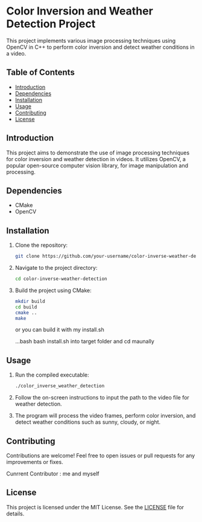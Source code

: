 # Color Inversion and Weather Detection Project

This project implements various image processing techniques using OpenCV in C++ to perform color inversion and detect weather conditions in a video.

## Table of Contents

- [Introduction](#introduction)
- [Dependencies](#dependencies)
- [Installation](#installation)
- [Usage](#usage)
- [Contributing](#contributing)
- [License](#license)

## Introduction

This project aims to demonstrate the use of image processing techniques for color inversion and weather detection in videos. It utilizes OpenCV, a popular open-source computer vision library, for image manipulation and processing.

## Dependencies

- CMake
- OpenCV

## Installation

1. Clone the repository:

    ```bash
    git clone https://github.com/your-username/color-inverse-weather-detection.git
    ```

2. Navigate to the project directory:

    ```bash
    cd color-inverse-weather-detection
    ```

3. Build the project using CMake:

    ```bash
    mkdir build
    cd build
    cmake ..
    make
    ```
    or you can build it with my install.sh

    ...bash
    bash install.sh
    into target folder and cd maunally

## Usage

1. Run the compiled executable:

    ```bash
    ./color_inverse_weather_detection
    ```

2. Follow the on-screen instructions to input the path to the video file for weather detection.

3. The program will process the video frames, perform color inversion, and detect weather conditions such as sunny, cloudy, or night.

## Contributing

Contributions are welcome! Feel free to open issues or pull requests for any improvements or fixes.

Cunrrent Contributor : me and myself 

## License

This project is licensed under the MIT License. See the [LICENSE](LICENSE) file for details.
